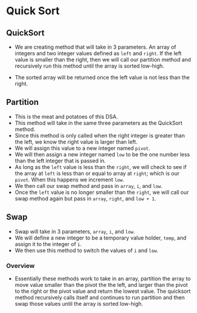 # Quick Sort

## QuickSort
* We are creating method that will take in 3 parameters. An array of integers and two integer values defined as `left` and `right`. If the left value is smaller than the right, then we will call our partition method and recursively run this method until the array is sorted low-high.

* The sorted array will be returned once the left value is not less than the right.

## Partition
* This is the meat and potatoes of this DSA.
* This method will take in the same three parameters as the QuickSort method.
* Since this method is only called when the right integer is greater than the left, we know the right value is larger than left.
* We will assign this value to a new integer named `pivot`.
* We will then assign a new integer named `low` to be the one number less than the left integer that is passed in.
* As long as the `left` value is less than the `right`, we will check to see if the array at `left` is less than or equal to array at `right`; which is our `pivot`. When this happens we increment `low`.
* We then call our swap method and pass in `array`, `i`, and `low`.
* Once the `left` value is no longer smaller than the `right`, we will call our swap method again but pass in `array`, `right`, and `low + 1`.

## Swap
* Swap will take in 3 parameters, `array`, `i`, and `low`.
* We will define a new integer to be a temporary value holder, `temp`, and assign it to the integer of `i`.
* We then use this method to switch the values of `i` and `low`.

### Overview

* Essentially these methods work to take in an array, partition the array to move value smaller than the pivot the the left, and larger than the pivot to the right or the pivot value and return the lowest value. The quicksort method recursively calls itself and continues to run partition and then swap those values until the array is sorted low-high.
